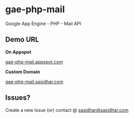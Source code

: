 gae-php-mail
============

Google App Engine - PHP - Mail API


Demo URL
--------
**On Appspot**

[gae-php-mail.appspot.com](http://gae-php-mail.appspot.com/)

**Custom Domain**

[gae-php-mail.sasidhar.com](http://gae-php-mail.sasidhar.com/)


Issues?
-------

Create a new Issue (or) contact @ [sasidhar@sasidhar.com](mailto:sasidhar@sasidhar.com)